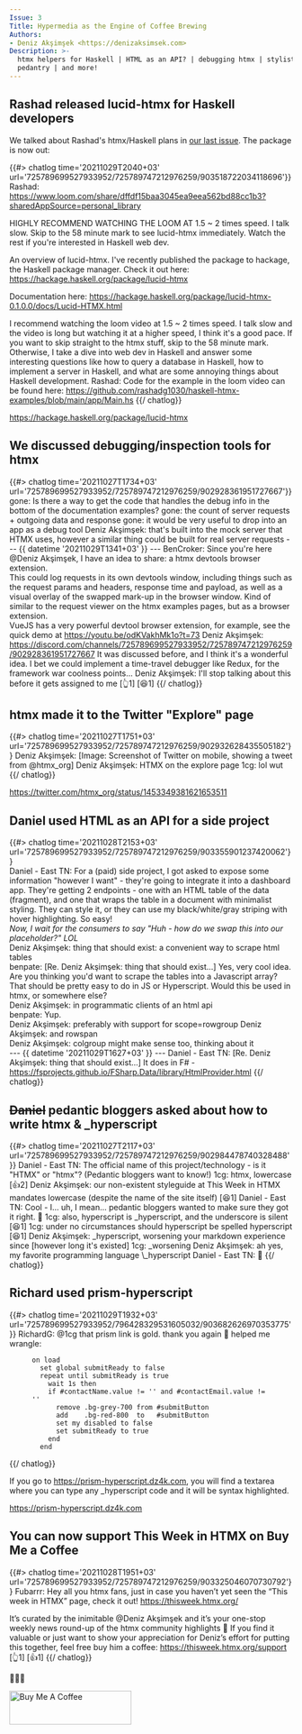 ```yaml
---
Issue: 3
Title: Hypermedia as the Engine of Coffee Brewing
Authors:
- Deniz Akşimşek <https://denizaksimsek.com>
Description: >-
  htmx helpers for Haskell | HTML as an API? | debugging htmx | stylistic 
  pedantry | and more!
---
```


## Rashad released lucid-htmx for Haskell developers

We talked about Rashad's htmx/Haskell plans in [our last issue][]. The package 
is now out:

{{#> chatlog time='20211029T2040+03' url='725789699527933952/725789747212976259/903518722034118696'}}
Rashad: <https://www.loom.com/share/dffdf15baa3045ea9eea562bd88cc1b3?sharedAppSource=personal_library>
  
  HIGHLY RECOMMEND WATCHING THE LOOM AT 1.5 ~ 2 times speed. I talk slow. Skip 
  to the 58 minute mark to see lucid-htmx immediately. Watch the rest if you're 
  interested in Haskell web dev.
  
  An overview of lucid-htmx. I've recently published the package to hackage, 
  the Haskell package manager. Check it out here: <https://hackage.haskell.org/package/lucid-htmx>
  
  Documentation here: <https://hackage.haskell.org/package/lucid-htmx-0.1.0.0/docs/Lucid-HTMX.html>
  
  I recommend watching the loom video at 1.5 ~ 2 times speed. I talk slow and 
  the video is long but watching it at a higher speed, I think it's a good 
  pace. If you want to skip straight to the htmx stuff, skip to the 58 minute 
  mark. Otherwise, I take a dive into web dev in Haskell and answer some 
  interesting questions like how to query a database in Haskell, how to 
  implement a server in Haskell, and what are some annoying things about 
  Haskell development. 
Rashad: Code for the example in the loom video can be found here: <https://github.com/rashadg1030/haskell-htmx-examples/blob/main/app/Main.hs>
{{/ chatlog}}

<https://hackage.haskell.org/package/lucid-htmx>

[our last issue]: /issues/2


## We discussed debugging/inspection tools for htmx

{{#> chatlog time='20211027T1734+03' url='725789699527933952/725789747212976259/902928361951727667'}}
gone: Is there a way to get the code that handles the debug info in the bottom 
  of the documentation examples?
gone: the count of server requests + outgoing data and response
gone: it would be very useful to drop into an app as a debug tool
Deniz Akşimşek: that's built into the mock server that HTMX uses, however a 
  similar thing could be built for real server requests
--- {{ datetime '20211029T1341+03' }} ---
BenCroker: Since you're here @Deniz Akşimşek, I have an idea to share: a htmx 
  devtools browser extension. \
  This could log requests in its own devtools window, including things such as 
  the request params and headers, response time and payload, as well as a 
  visual overlay of the swapped mark-up in the browser window. Kind of similar 
  to the request viewer on the htmx examples pages, but as a browser 
  extension.\
  VueJS has a very powerful devtool browser extension, for example, see the quick demo at https://youtu.be/odKVakhMk1o?t=73
Deniz Akşimşek: <https://discord.com/channels/725789699527933952/725789747212976259/902928361951727667>
  It was discussed before, and I think it's a wonderful idea. I bet we could 
  implement a time-travel debugger like Redux, for the framework war coolness 
  points...
Deniz Akşimşek: I'll stop talking about this before it gets assigned to me [👆1] [😆1]
{{/ chatlog}}


## htmx made it to the Twitter "Explore" page

{{#> chatlog time='20211027T1751+03' url='725789699527933952/725789747212976259/902932628435505182'}}
Deniz Akşimşek: [Image: Screenshot of Twitter on mobile, showing a tweet from 
  @htmx_org]
Deniz Akşimşek: HTMX on the explore page
1cg: lol wut
{{/ chatlog}}

<https://twitter.com/htmx_org/status/1453349381621653511>


## Daniel used HTML as an API for a side project

{{#> chatlog time='20211028T2153+03' url='725789699527933952/725789747212976259/903355901237420062'}}  
Daniel - East TN: For a (paid) side project, I got asked to expose some 
  information "however I want" - they're going to integrate it into a dashboard
  app. They're getting 2 endpoints - one with an HTML table of the data 
  (fragment), and one that wraps the table in a document with minimalist 
  styling. They can style it, or they can use my black/white/gray striping with 
  hover highlighting. So easy! \
  _Now, I wait for the consumers to say "Huh - how do we swap this into our placeholder?" LOL_  
Deniz Akşimşek: thing that should exist: a convenient way to scrape html tables  
benpate: [Re. Deniz Akşimşek: thing that should exist...] Yes, very cool idea.
  Are you thinking you'd want to scrape the tables into a Javascript array?
  That should be pretty easy to do in JS or Hyperscript.  Would this be used in 
  htmx, or somewhere else?  
Deniz Akşimşek: in programmatic clients of an html api  
benpate: Yup.  
Deniz Akşimşek:  preferably with support for scope=rowgroup
Deniz Akşimşek: and rowspan  
Deniz Akşimşek: colgroup might make sense too, thinking about it  
--- {{ datetime '20211029T1627+03' }} ---
Daniel - East TN: [Re. Deniz Akşimşek: thing that should exist...] It does in F#
  \- <https://fsprojects.github.io/FSharp.Data/library/HtmlProvider.html>
{{/ chatlog}}


## <del>Daniel</del> pedantic bloggers asked about how to write htmx & _hyperscript

{{#> chatlog time='20211027T2117+03' url='725789699527933952/725789747212976259/902984478740328488'}}
Daniel - East TN: The official name of this project/technology - is it "HTMX" 
  or "htmx"? (Pedantic bloggers want to know!)
1cg: htmx, lowercase [👍2]
Deniz Akşimşek: our non-existent styleguide at This Week in HTMX mandates 
  lowercase (despite the name of the site itself) [😆1] 
Daniel - East TN: Cool - I... uh, I mean... pedantic bloggers wanted to make 
  sure they got it right. 🙂
1cg: also, hyperscript is _hyperscript, and the underscore is silent [😆1]
1cg: under no circumstances should hyperscript be spelled hyperscript [😆1]
Deniz Akşimşek: _hyperscript, worsening your markdown experience since [however
  long it's existed]
1cg: _worsening
Deniz Akşimşek: ah yes, my favorite programming language \\_hyperscript
Daniel - East TN: 🤣
{{/ chatlog}}


## Richard used prism-hyperscript

{{#> chatlog time='20211029T1932+03' url='725789699527933952/796428329531605032/903682626970353775'}}
RichardG: @1cg that prism link is gold. thank you again 🙂 helped me wrangle:
  
  <figure>

  ~~~ hyperscript
  on load 
    set global submitReady to false
    repeat until submitReady is true
      wait 1s then
      if #contactName.value != '' and #contactEmail.value != ''
        remove .bg-grey-700 from #submitButton
        add    .bg-red-800  to   #submitButton
        set my disabled to false
        set submitReady to true
      end
    end
  ~~~
  </figure>
{{/ chatlog}}

If you go to <https://prism-hyperscript.dz4k.com>, you will find a textarea 
where you can type any _hyperscript code and it will be syntax highlighted.

<https://prism-hyperscript.dz4k.com>


## You can now support This Week in HTMX on Buy Me a Coffee

{{#> chatlog time='20211028T1951+03' url='725789699527933952/725789747212976259/903325046070730792'}}
Fubarrr: Hey all you htmx fans, just in case you haven’t yet seen the “This 
  week in HTMX” page, check it out! https://thisweek.htmx.org/ 
  
  It’s curated by the  inimitable @Deniz Akşimşek  and it’s your one-stop 
  weekly news round-up of the htmx community highlights 💪 If you find it 
  valuable or just want to show your appreciation for Deniz’s effort for 
  putting this together, feel free buy him a coffee: 
  https://thisweek.htmx.org/support [👆1] [👍1]
{{/ chatlog}}

💙💙💙

<a href="https://www.buymeacoffee.com/dz4k" target="_blank"><img src="https://cdn.buymeacoffee.com/buttons/v2/lato-blue.png" alt="Buy Me A Coffee" style="height: 60px !important;width: 217px !important;" ></a>

